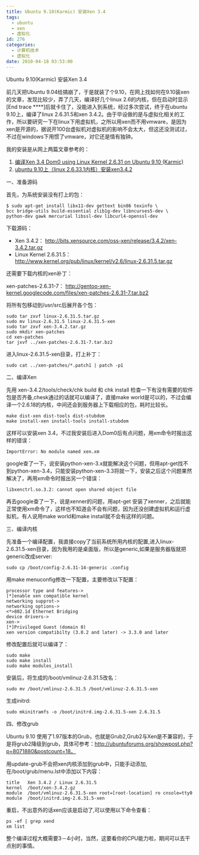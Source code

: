 ```yaml
---
title: Ubuntu 9.10(Karmic) 安装Xen 3.4
tags:
  - ubuntu
  - xen
  - 虚拟化
id: 276
categories:
  - 计算机技术
  - 虚拟化
date: 2010-04-18 03:53:00
---
```


Ubuntu 9.10(Karmic) 安装Xen 3.4

前几天把Ubuntu 9.04给搞崩了，于是就装了个9.10，在网上找如何在9.10装xen的文章，发现比较少，弄了几天，编译好几个linux 2.6的内核，但在启动时显示[End trace ****]后就卡住了，没能进入到系统，经过多次尝试，终于在ubuntu 9.10上，编译了linux 2.6.31.5和xen 3.4.2。由于毕设做的是与虚拟化相关的工作，所以要研究一下在linux下用虚拟机，之所以用xen而不用vmware，是因为xen是开源的，据说开100台虚拟机对虚拟机的影响不会太大，但这还没测试过，不过在windows下用惯了vmware，对它还是情有独钟。

<!--more-->

我的安装是从网上两篇文章参考的：

1. [编译Xen 3.4 Dom0 using Linux Kernel 2.6.31 on Ubuntu 9.10 (Karmic)](http://blog.csdn.net/EmeraldDream_HUST/archive/2009/11/02/4758443.aspx)
2. [ubuntu 9.10上（linux 2.6.33.1内核）安装xen3.4.2](http://forum.ubuntu.org.cn/viewtopic.php?f=65&t=264130)

一、准备源码

首先，为系统安装没有打上的包：

```
$ sudo apt-get install libx11-dev gettext bin86 texinfo \
bcc bridge-utils build-essential zlib1g-dev libncurses5-dev \
python-dev gawk mercurial libssl-dev libcurl4-openssl-dev
```

下载源码：

* Xen 3.4.2： http://bits.xensource.com/oss-xen/release/3.4.2/xen-3.4.2.tar.gz
* Linux Kernel 2.6.31.5： http://www.kernel.org/pub/linux/kernel/v2.6/linux-2.6.31.5.tar.gz

还需要下载内核的xen补丁：

xen-patches-2.6.31-7： http://gentoo-xen-kernel.googlecode.com/files/xen-patches-2.6.31-7.tar.bz2

将所有包移动到/usr/src后展开各个包：

```
sudo tar zxvf linux-2.6.31.5.tar.gz
sudo mv linux-2.6.31.5 linux-2.6.31.5-xen
sudo tar zxvf xen-3.4.2.tar.gz
sudo mkdir xen-patches
cd xen-patches
tar jxvf ../xen-patches-2.6.31-7.tar.bz2
```

进入linux-2.6.31.5-xen目录，打上补丁：

```
sudo cat ../xen-patches/*.patch1 | patch -p1
```

二、编译Xen

先用 xen-3.4.2/tools/check/chk build 和 chk install 检查一下有没有需要的软件包是否齐备,chesk通过的话就可以编译了，直接make world是可以的，不过会编译一个2.6.18的内核，中间还会到服务器上下载相应的包，耗时比较长。

```
make dist-xen dist-tools dist-stubdom
make install-xen install-tools install-stubdom
```

这样可以安装xen 3.4，不过我安装后进入Dom0后有点问题，用xm命令时报出这样的错误：

```
ImportError: No module named xen.xm
```

google查了一下，说安装python-xen-3.x就能解决这个问题，但用apt-get找不到python-xen-3.4，只能安装python-xen-3.3将就一下，安装之后这个问题果然解决了，再用xm命令时报出另一个错误：

```
libxenctrl.so.3.2: cannot open shared object file
```

再去google查了一下，说是xenner的问题，用apt-get 安装了xenner，之后就能正常使用xm命令了，这样也不知道会不会有问题，因为还没创建虚拟机和运行虚拟机，有人说用make world和make install就不会有这样的问题。

三、编译内核

先准备一个编译配置，我直接copy了当前系统所用内核的配置,进入linux-2.6.31.5-xen目录，因为我用的是桌面版，所以是generic,如果是服务器版就把generic改成server:

```
sudo cp /boot/config-2.6.31-14-generic .config
```

用make menuconfig修改一下配置，主要修改以下配置：

```
processor type and features->
[*]enable xen compatible kernel
networking supprot->
networking options->
<*>802.1d Ethernet Bridging
device drivers->
xen->
[*]Privileged Guest (domain 0)
xen version compatibilty (3.0.2 and later) -> 3.3.0 and later
```

修改配置后就可以编译了：

```
sudo make
sudo make install
sudo make modules_install
```

安装后，将生成的/boot/vmlinuz-2.6.31.5改名：

```
sudo mv /boot/vmlinuz-2.6.31.5 /boot/vmlinuz-2.6.31.5-xen
```

生成initrd:

```
sudo mkinitramfs -o /boot/initrd.img-2.6.31.5-xen 2.6.31.5
```

四、修改grub

Ubuntu 9.10 使用了1.97版本的Grub，也就是Grub2,Grub2与Xen是不兼容的，于是将grub2降级到grub，具体可参考：http://ubuntuforums.org/showpost.php?p=8071880&postcount=18。

用update-grub不会把xen内核添加到grub中，只能手动添加,在/boot/grub/menu.lst中添加以下内容：

```
title	Xen 3.4.2 / Linux 2.6.31.5
kernel	/boot/xen-3.4.2.gz
module	/boot/vmlinuz-2.6.31.5-xen root=[root-location] ro cnsole=tty0
module	/boot/initrd.img-2.6.31.5-xen
```

重启，不出意外的话xen应该是启动了,可以使用以下命令查看：

```
ps -ef | grep xend
xm list
```

整个编译过程大概需要3－4小时，当然，这要看你的CPU能力啦，期间可以去干点别的事情。
